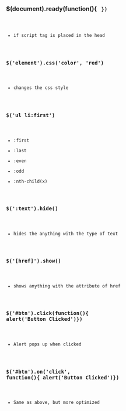 ### \$(document).ready(function(){ <code goes here> })

- if script tag is placed in the head

### \$('element').css('color', 'red')

- changes the css style

### \$('ul li:first')

- :first
- :last
- :even
- :odd
- :nth-child(x)

### \$(':text').hide()

- hides the anything with the type of text

### \$('[href]').show()

- shows anything with the attribute of href

### \$('#btn').click(function(){ alert('Button Clicked')})

- Alert pops up when clicked

### \$('#btn').on('click', function(){ alert('Button Clicked')})

- Same as above, but more optimized
